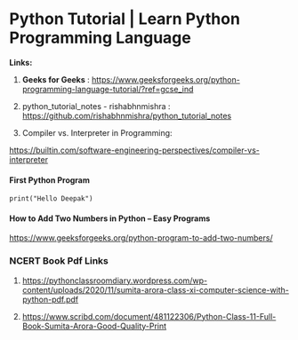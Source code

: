 # Python Tutorial | Learn Python Programming Language

**Links:**

1) **Geeks for Geeks** : https://www.geeksforgeeks.org/python-programming-language-tutorial/?ref=gcse_ind

2) python_tutorial_notes - rishabhnmishra : https://github.com/rishabhnmishra/python_tutorial_notes

3) Compiler vs. Interpreter in Programming:

https://builtin.com/software-engineering-perspectives/compiler-vs-interpreter

#### First Python Program 

```
print("Hello Deepak")
```

#### How to Add Two Numbers in Python – Easy Programs
https://www.geeksforgeeks.org/python-program-to-add-two-numbers/

### NCERT Book Pdf Links
1. https://pythonclassroomdiary.wordpress.com/wp-content/uploads/2020/11/sumita-arora-class-xi-computer-science-with-python-pdf.pdf

2. https://www.scribd.com/document/481122306/Python-Class-11-Full-Book-Sumita-Arora-Good-Quality-Print

 
